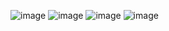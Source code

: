 ![image](https://github.com/qune4q/DemoEkzamen/assets/50214016/43c37dc6-80df-4be5-afdc-8be94e7d6b3e)
![image](https://github.com/qune4q/DemoEkzamen/assets/50214016/394f7776-c328-4cd3-bab2-6d79baf71140)
![image](https://github.com/qune4q/DemoEkzamen/assets/50214016/2ebe20b4-2ba2-4087-be6f-2442335cfb48)
![image](https://github.com/qune4q/DemoEkzamen/assets/50214016/05970545-e09a-4ed5-b8d6-fadb6c7b693e)

